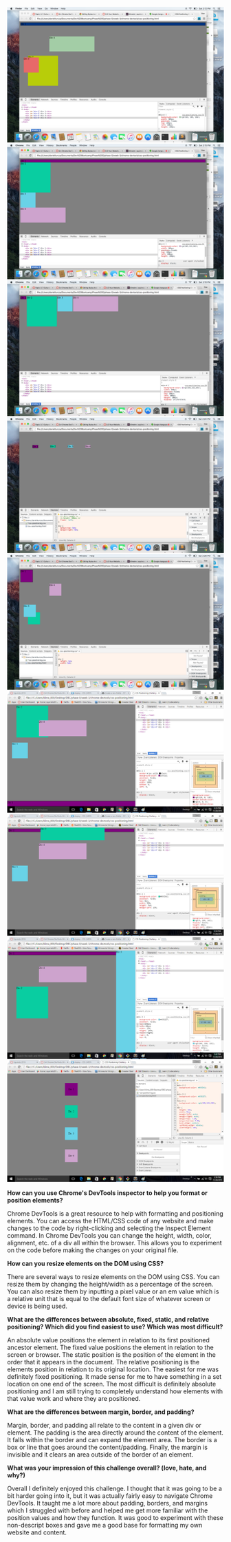 ![3.4.1](imgs/3.4.1.png)
![3.4.2](imgs/3.4.2.png)
![3.4.3](imgs/3.4.3.png)
![3.4.4](imgs/3.4.4.png)
![3.4.5](imgs/3.4.5.png)
![3.4.6](imgs/3.4.6.png)
![3.4.7](imgs/3.4.7.png)
![3.4.8](imgs/3.4.8.png)
![3.4.9](imgs/3.4.9.png)

**How can you use Chrome's DevTools inspector to help you format or position elements?**

Chrome DevTools is a great resource to help with formatting and positioning elements. You can access the HTML/CSS code of any website and make changes to the code by right-clicking and selecting the Inspect Element command. In Chrome DevTools you can change the height, width, color, alignment, etc. of a div all within the browser. This allows you to experiment on the code before making the changes on your original file.

**How can you resize elements on the DOM using CSS?**

There are several ways to resize elements on the DOM using CSS. You can resize them by changing the height/width as a percentage of the screen. You can also resize them by inputting a pixel value or an em value which is a relative unit that is equal to the default font size of whatever screen or device is being used.

**What are the differences between absolute, fixed, static, and relative positioning? Which did you find easiest to use? Which was most difficult?**

An absolute value positions the element in relation to its first positioned ancestor element. The fixed value positions the element in relation to the screen or browser. The static position is the position of the element in the order that it appears in the document. The relative positioning is the elements position in relation to its original location. The easiest for me was definitely fixed positioning. It made sense for me to have something in a set location on one end of the screen. The most difficult is definitely absolute positioning and I am still trying to completely understand how elements with that value work and where they are positioned.

**What are the differences between margin, border, and padding?**

Margin, border, and padding all relate to the content in a given div or element. The padding is the area directly around the content of the element. It falls within the border and can expand the element area. The border is a box or line that goes around the content/padding. Finally, the margin is invisible and it clears an area outside of the border of an element.

**What was your impression of this challenge overall? (love, hate, and why?)**

Overall I definitely enjoyed this challenge. I thought that it was going to be a bit harder going into it, but it was actually fairly easy to navigate Chrome DevTools. It taught me a lot more about padding, borders, and margins which I struggled with before and helped me get more familiar with the position values and how they function. It was good to experiment with these non-descript boxes and gave me a good base for formatting my own website and content.

